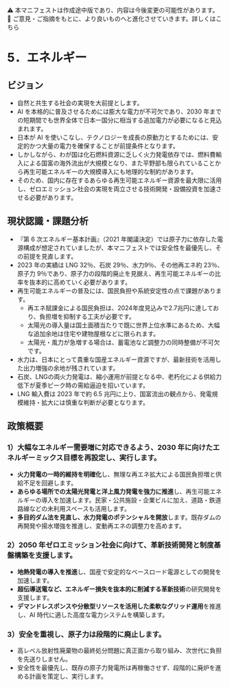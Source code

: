 ⚠️ 本マニフェストは作成途中版であり、内容は今後変更の可能性があります。  
💬 ご意見・ご指摘をもとに、より良いものへと進化させていきます。詳しくはこちら

# 5．エネルギー

## ビジョン

* 自然と共生する社会の実現を大前提とします。
* AI を本格的に普及させるためには膨大な電力が不可欠であり、2030 年までの短期間でも世界全体で日本一国分に相当する追加電力が必要になると見込まれます。  
* 日本が AI を使いこなし、テクノロジーを成長の原動力とするためには、安定的かつ大量の電力を確保することが前提条件となります。  
* しかしながら、わが国は化石燃料資源に乏しく火力発電依存では、燃料費輸入による国富の海外流出が大規模となり、また平野部も限られていることから再生可能エネルギーの大規模導入にも地理的な制約があります。  
* そのため、国内に存在するあらゆる再生可能エネルギー資源を最大限に活用し、ゼロエミッション社会の実現を両立させる技術開発・設備投資を加速させる必要があります。

## 現状認識・課題分析

* 『第 6 次エネルギー基本計画』（2021 年閣議決定）では原子力に依存した電源構成が想定されていましたが、本マニフェストでは安全性を最優先し、その前提を見直します。
* 2023 年の実績は LNG 32％、石炭 29％、水力9％、その他再エネ約 23％、原子力 9％であり、原子力の段階的廃止を見据え、再生可能エネルギーの比率を抜本的に高めていく必要があります。
* 再生可能エネルギーの普及には、国民負担や系統安定性の点で課題があります。
  * 再エネ賦課金による国民負担は、2024年度見込みで2.7兆円に達しており、負担増を抑制する工夫が必要です。
  * 太陽光の導入量は国土面積当たりで既に世界上位水準にあるため、大幅な追加余地は住宅や建物屋根などに限られます。
  * 太陽光・風力が急増する場合は、蓄電池など調整力の同時整備が不可欠です。
* 水力は、日本にとって貴重な国産エネルギー資源ですが、最新技術を活用した出力増強の余地が残されています。
* 石炭、LNGの両火力発電は、縮小運用が前提となる中、老朽化による供給力低下が夏季ピーク時の需給逼迫を招いています。  
* LNG 輸入費は 2023 年で約 6.5 兆円に上り、国富流出の観点から、発電規模維持・拡大には慎重な判断が必要となります。

## 政策概要

### 1）大幅なエネルギー需要増に対応できるよう、2030 年に向けたエネルギーミックス目標を再設定し、実行します。 
* **火力発電の一時的維持を明確化**し、無理な再エネ拡大による国民負担増と供給不足を回避します。  
* **あらゆる場所での太陽光発電と洋上風力発電を強力に推進**し、再生可能エネルギーの導入を加速します。民家・公共施設・企業ビルに加え、道路・鉄道路線などの未利用スペースも活用します。
* **多目的ダム法を見直し、水力発電のポテンシャルを開放**します。既存ダムの再開発や揚水増強を推進し、変動再エネの調整力を高めます。  
### 2）2050 年ゼロエミッション社会に向けて、革新技術開発と制度基盤構築を支援します。  
* **地熱発電の導入を推進**し、国産で安定的なベースロード電源としての開発を加速します。
* **超伝導送電など、エネルギー損失を抜本的に削減する革新技術**の研究開発を支援します。
* **デマンドレスポンスや分散型リソースを活用した柔軟なグリッド運用**を推進し、AI 時代に適した高度な電力システムを構築します。
### 3）安全を重視し、原子力は段階的に廃止します。
* 高レベル放射性廃棄物の最終処分問題に真正面から取り組み、次世代に負担を先送りしません。
* 安全性を最優先し、既存の原子力発電所は再稼働させず、段階的に廃炉を進める計画を策定し、実行します。